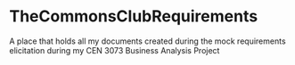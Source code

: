 # TheCommonsClubRequirements
A place that holds all my documents created during the mock requirements elicitation during my CEN 3073 Business Analysis Project
